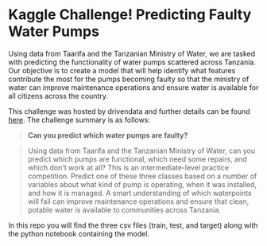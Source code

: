 # Kaggle Challenge! Predicting Faulty Water Pumps

Using data from Taarifa and the Tanzanian Ministry of Water, we are tasked with predicting the functionality of water pumps scattered across Tanzania. Our objective is to create a model that will help identify what features contribute the most for the pumps becoming faulty so that the ministry of water can improve maintenance operations and ensure water is available for all citizens across the country. <br>

This challenge was hosted by drivendata and further details can be found [here](https://www.drivendata.org/competitions/7/pump-it-up-data-mining-the-water-table/). The challenge summary is as follows: <br>
> **Can you predict which water pumps are faulty?**

> Using data from Taarifa and the Tanzanian Ministry of Water, can you predict which pumps are functional, which need some repairs, and which don't work at all? This is an intermediate-level practice competition. Predict one of these three classes based on a number of variables about what kind of pump is operating, when it was installed, and how it is managed. A smart understanding of which waterpoints will fail can improve maintenance operations and ensure that clean, potable water is available to communities across Tanzania. 

In this repo you will find the three csv files (train, test, and target) along with the python notebook containing the model. 

